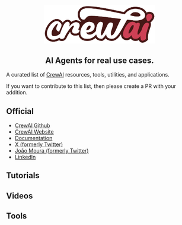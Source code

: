 <p align="center">
    <a href="https://www.crewai.com/" target="_blank">
        <img width="300" src="/img/crewai-logo.png" alt="CrewAI Logo">
    </a>
</p>

<h2 align="center">AI Agents for real use cases.</h2>


A curated list of [CrewAI](https://www.crewai.com/) resources, tools, utilities, and applications.

If you want to contribute to this list, then please create a PR with your addition.

## Official

- [CrewAI Github](https://github.com/joaomdmoura/crewAI)
- [CrewAI Website](https://www.crewai.com/)
- [Documentation](https://docs.crewai.com/)
- [X (formerly Twitter)](https://twitter.com/crewai)
- [João Moura (formerly Twitter)](https://x.com/joaomdmoura)
- [LinkedIn](https://www.linkedin.com/company/crewai)

## Tutorials

## Videos

## Tools